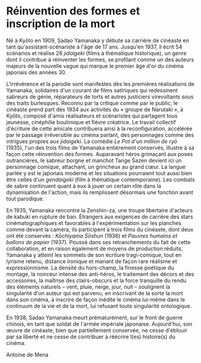 # Réinvention des formes et inscription de la mort

Né à Kyōto en 1909, Sadao Yamanaka y débute sa carrière de cinéaste en tant qu'assistant-scénariste à l'âge de 17 ans. Jusqu'en 1937, il écrit 54 scénarios et réalise 26 _jidaigeki_ (films à thématique historique), un genre dont il contribue à réinventer les formes, se profilant comme un des auteurs majeurs de la nouvelle vague qui marque le premier âge d'or du cinéma japonais des années 30.

L'irrévérence et la parodie sont manifestes dès les premières réalisations de Yamanaka, solidaires d'un courant de films satiriques qui redessinent sabreurs de génie, réparateurs de torts et autres justiciers virevoltants sous des traits burlesques. Reconnu par la critique comme par le public, le cinéaste prend part dès 1934 aux activités du « groupe de Narutaki », à Kyōto, composé d'amis réalisateurs et scénaristes qui partagent tous jeunesse, cinéphilie boulimique et fièvre créatrice. Le travail collectif d'écriture de cette amicale contribuera ainsi à la reconfiguration, accélérée par le passage irréversible au cinéma parlant, des personnages comme des intrigues propres aux _jidaigeki_. La comédie _Le Pot d'un million de ryō_ (1935), l'un des trois films de Yamanaka entièrement conservés, illustre à sa façon cette réinvention des formes. Auparavant héros grimaçant aux poses outrancières, le sabreur borgne et manchot Tange Sazen devient ici un personnage comique, attachant, un grincheux au grand cœur. La langue parlée y est le japonais moderne et les situations pourraient tout aussi bien être celles d'un _gendaigeki_ (film à thématique contemporaine). Les combats de sabre continuent quant à eux à jouer un certain rôle dans la dynamisation de l'action, mais ils remplissent désormais une fonction avant tout parodique.

En 1935, Yamanaka rencontre la Zenshin-za, une troupe libertaire d'acteurs de kabuki en rupture de ban. Étrangers aux exigences de carrière des stars cinématographiques et favorables à l'expérimentation sur les planches comme devant la caméra, ils participent à trois films du cinéaste, dont deux ont été conservés : _Kōchiyama Sōshun_ (1936) et _Pauvres humains et ballons de papier_ (1937). Poussé dans ses retranchements du fait de cette collaboration, et en raison également de moyens de production réduits, Yamanaka y atteint les sommets de son écriture tragi-comique, tout en lyrisme retenu, distance ironique et mariant de façon rare réalisme et expressionnisme. La densité du hors-champ, la finesse poétique du montage, la noirceur intense des anti-héros, le traitement des décors et des accessoires, la maîtrise des clairs-obscurs et la force tranquille du rendu des éléments naturels – vent, pluie, neige, jour, nuit – soulignent la singularité d'un auteur qui est parvenu, en inscrivant de la sorte la mort dans son cinéma, à inscrire de façon inédite le cinéma lui-même dans le continuum de la vie et de la mort, lui refusant toute singularité ontologique.

En 1938, Sadao Yamanaka meurt prématurément, sur le front de guerre chinois, en tant que soldat de l'armée impériale japonaise. Aujourd'hui, son œuvre de cinéaste, bien que partiellement conservée, ne cesse d'éblouir par sa liberté et ne cesse de contribuer à réécrire l(es) histoire(s) du cinéma.

<div class="author">Antoine de Mena</div>

